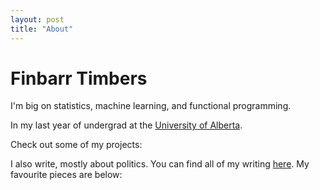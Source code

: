 ```yaml
---
layout: post
title: "About"
---
```


# Finbarr Timbers

I'm big on statistics, machine learning, and functional programming. 

In my last year of undergrad at the [University of Alberta](http://ualberta.ca/).

Check out some of my projects: 


I also write, mostly about politics. You can find all of my writing [here](http://blog.finbarr.ca). My favourite pieces are below: 


